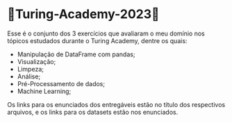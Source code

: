 # :open_book:Turing-Academy-2023:open_book:
Esse é o conjunto dos 3 exercícios que avaliaram o meu domínio nos tópicos estudados durante o Turing Academy, dentre os quais:
- Manipulação de DataFrame com pandas;
- Visualização;
- Limpeza;
- Análise;
- Pré-Processamento de dados;
- Machine Learning;  

Os links para os enunciados dos entregáveis estão no título dos respectivos arquivos, e os links para os datasets estão nos enunciados.